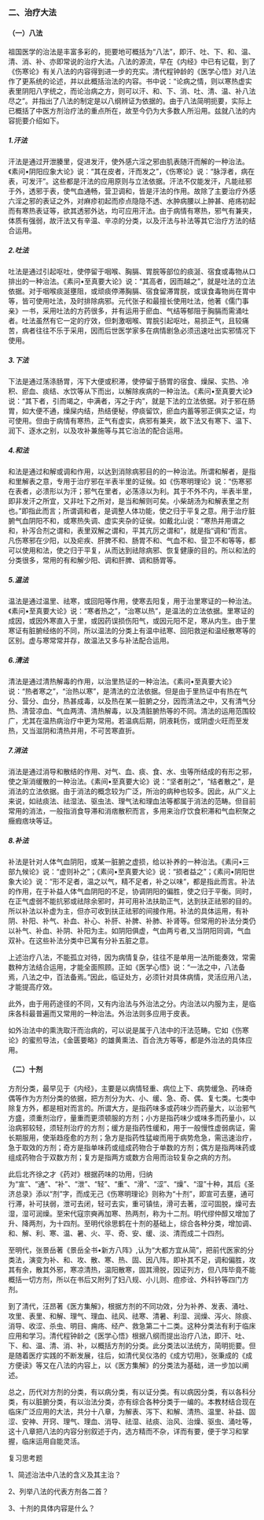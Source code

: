 ### 二、治疗大法

#### （一）八法

祖国医学的治法是丰富多彩的，扼要地可概括为“八法”，即汗、吐、下、和、温、清、消、补、亦即常说的治疗大法。八法的源流，早在《内经》中已有记载，到了《伤寒论》有关八法的内容得到进一步的充实。清代程钟龄的《医学心悟》对八法作了更系统的论述，并以此概括治法的内容。书中说：“论病之情，则以寒热虚实表里阴阳八字统之，而论治病之方，则可以汗、和、下、消、吐、清、温、补八法尽之”。并指出了八法的制定是以八纲辨证为依据的。由于八法简明扼要，实际上已概括了中医方剂治疗法的重点所在，故至今仍为大多数人所沿用。兹就八法的内容扼要介绍如下。

##### 1.汗法

   汗法是通过开泄腠里，促进发汗，使外感六淫之邪由肌表随汗而解的一种治法。《素问•阴阳应象大论》说：“其在皮者，汗而发之”，《伤寒论》说：“脉浮者，病在表，可发汗”。这些都是汗法的应用原则与立法依据。汗法不仅能发汗，凡能祛邪于外，透邪于表，使气血通畅，营卫调和，皆是汗法的作用。故除了主要治疗外感六淫之邪的表证之外，对麻疹初起而疹点隐隐不透、水肿病腰以上肿甚、疮疡初起而有寒热表证等，欲其透邪外达，均可应用汗法。由于病情有寒热，邪气有兼夹，体质有强弱，故汗法又有辛温、辛凉的分类，以及汗法与补法等其它治疗方法的结合运用。

##### 2.吐法    

吐法是通过引起呕吐，使停留于咽喉、胸膈、胃脘等部位的痰涎、宿食或毒物从口排出的一种治法。《素问•至真要大论》说：“其高者，因而越之”，就是吐法的立法依据。对于咽喉痰涎壅阻，或顽痰停滞胸膈、宿食留滞胃脘，或误食毒物尚在胃中等，皆可使用吐法，及时排除病邪。元代张子和最擅长使用吐法，他著《儒门事亲》一书，采用吐法的方药很多，并有运用于瘀血、气结等郁阻于胸膈而需涌吐者。吐法虽然有它一定的疗效，但刺激咽喉、胃脘引起呕吐，易损正气，且较痛苦，病者往往不乐于采用，因而后世医学家多在病情剧急必须迅速吐出实邪情况下使用。

##### 3.下法 

 下法是通过荡涤肠胃，泻下大便或积滞，使停留于肠胃的宿食、燥屎、实热、冷积、瘀血、痰结、水饮等从下而出，以解除疾病的一种治法。《素问•至真要大论》说：“其下者，引而竭之，中满者，泻之于内”，就是下法的立法依据。对于邪在肠胃，如大便不通，燥屎内结，热结便秘，停痰留饮，瘀血内蓄等邪正俱实之证，均可使用。但由于病情有寒热，正气有虚实，病邪有兼夹，故下法又有寒下、温下、润下、逐水之别，以及攻补兼施等与其它治法的配合运用。

##### 4.和法    

和法是通过和解或调和作用，以达到消除病邪目的的一种治法。所谓和解者，是指和里解表之意，专用于治疗邪在半表半里的证候。如《伤寒明理论》说：“伤寒邪在表者，必溃形以为汗；邪气在里者，必荡涤以为利。其于不外不内，半表半里，即非发汗之所宜，又非吐下之所对，是当和解则可矣。小柴胡汤为和解表里之剂也。”即指此而言；所谓调和者，是调整人体功能，使之归于平复之意。用于治疗脏腑气血阴阳不和，或寒热失调、虚实夹杂的证侯。如戴北山说：“寒热并用谓之和，补泻合剂之谓和，表里双解之谓和，平其亢厉之谓和”，就是指“调和“而言。凡伤寒邪在少阳，以及疟疾、肝脾不和、肠胃不和、气血不和、营卫不和等等，都可以使用和法，使之归于平复，从而达到祛除病邪、恢复健康的目的。所以和法的分类很多，常用的有和解少阳、调和肝脾、调和肠胃等。

##### 5.温法    

温法是通过温里、祛寒，或回阳等作用，使寒去阳复，用于治里寒证的一种治法。《素问•至真要大论》说：“寒者热之”，“治寒以热”，是温法的立法依据。里寒证的成因，或因外寒直入于里，或因药误损伤阳气，或因元阳不足，寒从内生。由于里寒证有脏腑经络的不同，所以温法的分类上有温中祛寒、回阳救逆和温经散寒等的区别。虚与寒常常并存，故温法又多与补法配合运用。

##### 6.清法    

清法是通过清热解毒的作用，以治里热证的一种治法。《素问•至真要大论》说：“热者寒之”，“治热以寒”，是清法的立法依据。但是由于里热证中有热在气分、营分、血分，热甚成毒，以及热在某一脏腑之分，因而清法之中，又有清气分热、清营凉血、气血两清、清热解毒，以及清脏腑热等的不同。清法的运用范围较广，尤其在温热病治疗中更为常用。若温病后期，阴液耗伤，或阴虚火旺而至发热，又当滋阴和清热并用，不可苦寒直折。

##### 7.消法    

消法是通过消导和散结的作用、对气、血、痰、食、水、虫等所结成的有形之邪，使之渐消缓散的一种治法。《素间•至真要大论》说：“坚者削之“，“结者散之"，是消法的立法依据。由于消法的概念较为广泛，所治的病种也较多。因此，从广义上来说，如祛痰法、祛湿法、驱虫法、理气法和理血法等都属于消法的范畴。但目前常用的消法，一般指消食导滞和消痞散积而言，多用来治疗饮食积滞和气血积聚之癥瘕痞块等证。

##### 8.补法    

补法是针对人体气血阴阳，或某一脏腑之虚损，给以补养的一种治法。《素问•三部九候论》说：“虚则补之”；《素问•至真要大论》说：“损者益之”；《素问•阴阳世象大论》说：“形不足者，温之以气，精不足者，补之以味“，都是指此而言。补法的作用，在于补益人体气血阴阳的不足，协调阴阳的偏胜，使之归于平衡。同时，在正气虚弱不能抗邪或祛除余邪时，并可用补法扶助正气，达到扶正祛邪的目的。所以补法以补虚为主，但亦可收到扶正祛邪的间接作用。补法的具体运用，有补阴、补阳、补气、补血、补心、补肝、补脾、补肺、补肾等。但常用的补法分类仍以补气、补血、补阴、补阳为主。如阴阳俱虚，气血两亏者,又当阴阳同调，气血双补。在这些补法分类中已寓有分补五脏之意。

上述治疗八法，不能孤立对待，因为病情复杂，往往不是单用一法所能奏效，常需数种方法结合运用，才能全面照顾。正如《医学心悟》说：“一法之中，八法备焉，八法之中，百法备焉。”因此，临证处方，必须针对具体病情，灵活应用八法，才能提高疗效。

此外，由于用药途径的不同，又有内治法与外治法之分。内治法以内服为主，是临床各科最普遍而又常用的一种治法。外治法则多应用于皮表。

如外治法中的熏洗取汗而治病的，可以说是属于八法中的汗法范畴。它如《伤寒论》的蜜煎导法，《金匮要略》的雄黄熏法、百合洗方等等，都是外治法的具体应用。

#### （二）十剂

方剂分类，最早见于《内经》，主要是以病情轻重、病位上下、病势缓急、药味奇偶等作为方剂分类的依据，把方剂分为大、小、缓、急、奇、偶、复七类。七类中除复方外，都是相对而言的。所谓大方，是指药味多或药味少而药量大，以治邪气方盛，须重剂治疗，量重而更须顿服的方剂；小方是指药味少或味多而药量小，以治病邪较轻，须轻剂治疗的方剂；缓方是指药性缓和，用于一般慢性虚弱病证，需长期服用，使渐趋痊愈的方剂；急方是指药性猛峻而用于病势危急，需迅速治疗，急于取效的方剂；奇方是指单味药或组成药物合于单数的方剂；偶方是指两味药或组成药物合于双数方剂；复方是指两方或数方合用而治较复杂之病的方剂。

此后北齐徐之才《药对》根据药味的功用，归纳为“宣”、“通”、“补”、“泄”、“轻”、“重”、“滑”、“涩”、“燥”、“湿”十种，其后《圣济总录》添以“剂”字，而成无己《伤寒明理论》则称为“十剂”，即宣可去壅，通可行滞，补可扶弱，泄可去闭，轻可去实，重可镇怯，滑可去著，涩可固脱，燥可去湿，湿可润燥。至宋代寇宗奭再加寒、热两剂，称为十二剂。明代缪仲醇又增加了升、降两剂，为十四剂。至明代徐思鹤在十剂的基础上，综合各种分类，增加调、和、解、利、寒、温、暑、火、平、奇、安、缓、淡、清而成二十四剂。

至明代，张景岳著《景岳全书•新方八阵》,认为“大都方宜从简”，把前代医家的分类法，演变为补、和、攻、散、寒、热、固、因八阵。即补其不足，调和偏胜，攻其有余，散其外邪，寒凉清热，温阳散寒，固其滑脱，因证列方，但八阵毕竟不能概括一切方剂，所以在书后又附列了妇八规、小儿则、痘疹诠、外科钤等四门方剂。

到了清代，汪昂著《医方集解》，根据方剂的不同功效，分为补养、发表、涌吐、攻里、表里、和解、理气、理血、祛风、祛寒、清暑、利湿、润燥、泻火、除痰、消导、收涩、杀虫、明目、痈疡、经产、救急第二十二类。这种分类法有利于临床应用和学习。清代程钟龄之《医学心悟》根据八纲而提出治疗八法，即汗、吐、下、和、温、清、消、补，以概括方剂的分类。此分类法以法统方，简明扼要。但是随着医疗实践的不断发展，往后，如清代吴仪洛的《成方切用》，张秉成的《成方便读》等又在八法的内容上，以《医方集解》的分类法为基础，进一步加以阐述。

总之，历代对方剂的分类，有以病分类，有以证分类。有以病因分类，有以各科分类，有以脏腑分类，有以治法分类，亦有综合各种分类于一编的。本教材结合现在临床广泛应用的大法，共分十八章，为解表、泻下、和解、清热、温里、补益、固涩、安神、开窍、理气、理血、消导、祛湿、祛痰、治风、治燥、驱虫、涌吐等，这十八章把八法的内容分别叙述于内，选方精而不杂，详而有要，便于学习和掌握，临床运用自能灵活。

复习思考题

1、简述治法中八法的含义及其主治？

2、列举八法的代表方剂各二首？

3、十剂的具体内容是什么？
